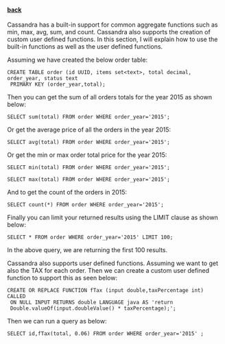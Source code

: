 #### [back](search_data_main.md)


Cassandra has a built-in support for common aggregate functions such as min, max, avg, sum, and count.  Cassandra also supports the creation of custom user defined functions. In this section, I will explain how to use the built-in functions as well as the user defined functions.


Assuming we have created the below order table:

````
CREATE TABLE order (id UUID, items set<text>, total decimal, order_year, status text PRIMARY KEY (order_year,total);
````

Then you can get the sum of all orders totals for the year 2015 as shown below:

````
SELECT sum(total) FROM order WHERE order_year='2015';
````

Or get the average price of all the orders in the year 2015:

````
SELECT avg(total) FROM order WHERE order_year='2015';
````

Or get the min or max order total price for the year 2015:

````
SELECT min(total) FROM order WHERE order_year='2015';
````

````
SELECT max(total) FROM order WHERE order_year='2015';
````

And to get the count of the orders in 2015:

````
SELECT count(*) FROM order WHERE order_year='2015';
````

Finally you can limit your returned results using the LIMIT clause as shown below:

````
SELECT * FROM order WHERE order_year='2015' LIMIT 100;
````

In the above query, we are returning the first 100 results.





Cassandra also supports user defined functions. Assuming we want to get also the TAX for each order. Then we can create a custom user defined function to support this as seen below:


````
CREATE OR REPLACE FUNCTION fTax (input double,taxPercentage int) CALLED ON NULL INPUT RETURNS double LANGUAGE java AS 'return Double.valueOf(input.doubleValue() * taxPercentage);';
````

Then we can run a query as below:


````
SELECT id,fTax(total, 0.06) FROM order WHERE order_year='2015' ;
````






